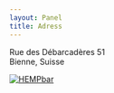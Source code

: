 ```yaml
---
layout: Panel
title: Adress
---
```

Rue des Débarcadères 51  
Bienne, Suisse

[![HEMPbar](https://maps.googleapis.com/maps/api/staticmap?center=hempbar+biel&zoom=16&scale=1&size=300x300&maptype=roadmap&format=png&visual_refresh=true&markers=size:mid%7Ccolor:0xff0000%7Clabel:%7CLändtestrasse+51+Biel,+Switzerland&key=AIzaSyAf4CbR0ZQeYgitnb1eO0pHAjaMWMNxEBI)](https://www.google.ch/maps/place/HEMPbar.ch/@47.1317198,7.2381026,18.08z/data=!4m8!1m2!2m1!1sHEMPbar+Biel!3m4!1s0x478e195a630cb4c7:0xff39753538c02c0f!8m2!3d47.1315461!4d7.2393146)

